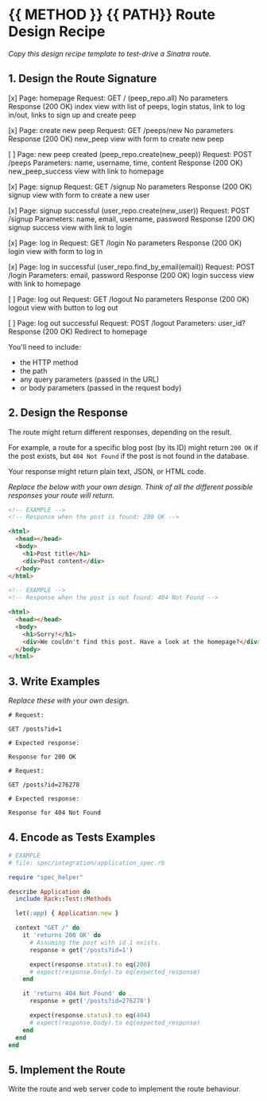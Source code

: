 # {{ METHOD }} {{ PATH}} Route Design Recipe

_Copy this design recipe template to test-drive a Sinatra route._

## 1. Design the Route Signature

[x] Page: homepage
Request: GET / (peep_repo.all)
No parameters
Response (200 OK)
index view with list of peeps, login status, link to log in/out, links to sign up and create peep

[x] Page: create new peep
Request: GET /peeps/new
No parameters
Response (200 OK)
new_peep view with form to create new peep

[ ] Page: new peep created (peep_repo.create(new_peep))
Request: POST /peeps
Parameters: name, username, time, content
Response (200 OK)
new_peep_success view with link to homepage

[x] Page: signup
Request: GET /signup
No parameters
Response (200 OK)
signup view with form to create a new user

[x] Page: signup successful (user_repo.create(new_user))
Request: POST /signup
Parameters: name, email, username, password
Response (200 OK)
signup success view with link to login

[x] Page: log in
Request: GET /login
No parameters
Response (200 OK)
login view with form to log in

[x] Page: log in successful (user_repo.find_by_email(email))
Request: POST /login
Parameters: email, password
Response (200 OK)
login success view with link to homepage

[ ] Page: log out
Request: GET /logout
No parameters
Response (200 OK)
logout view with button to log out

[ ] Page: log out successful
Request: POST /logout
Parameters: user_id?
Response (200 OK)
Redirect to homepage

You'll need to include:
  * the HTTP method
  * the path
  * any query parameters (passed in the URL)
  * or body parameters (passed in the request body)

## 2. Design the Response

The route might return different responses, depending on the result.

For example, a route for a specific blog post (by its ID) might return `200 OK` if the post exists, but `404 Not Found` if the post is not found in the database.

Your response might return plain text, JSON, or HTML code.

_Replace the below with your own design. Think of all the different possible responses your route will return._

```html
<!-- EXAMPLE -->
<!-- Response when the post is found: 200 OK -->

<html>
  <head></head>
  <body>
    <h1>Post title</h1>
    <div>Post content</div>
  </body>
</html>
```

```html
<!-- EXAMPLE -->
<!-- Response when the post is not found: 404 Not Found -->

<html>
  <head></head>
  <body>
    <h1>Sorry!</h1>
    <div>We couldn't find this post. Have a look at the homepage?</div>
  </body>
</html>
```

## 3. Write Examples

_Replace these with your own design._

```
# Request:

GET /posts?id=1

# Expected response:

Response for 200 OK
```

```
# Request:

GET /posts?id=276278

# Expected response:

Response for 404 Not Found
```

## 4. Encode as Tests Examples

```ruby
# EXAMPLE
# file: spec/integration/application_spec.rb

require "spec_helper"

describe Application do
  include Rack::Test::Methods

  let(:app) { Application.new }

  context "GET /" do
    it 'returns 200 OK' do
      # Assuming the post with id 1 exists.
      response = get('/posts?id=1')

      expect(response.status).to eq(200)
      # expect(response.body).to eq(expected_response)
    end

    it 'returns 404 Not Found' do
      response = get('/posts?id=276278')

      expect(response.status).to eq(404)
      # expect(response.body).to eq(expected_response)
    end
  end
end
```

## 5. Implement the Route

Write the route and web server code to implement the route behaviour.

